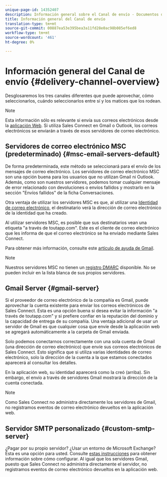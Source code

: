 ```yaml
---
unique-page-id: 14352407
description: Información general sobre el Canal de envío - Documentos de marketing - Documentación del producto
title: Información general del Canal de envío
translation-type: tm+mt
source-git-commit: 00887ea53e395bea3a11fd28e0ac98b085ef6ed8
workflow-type: tm+mt
source-wordcount: '461'
ht-degree: 0%

---
```



# Información general del Canal de envío {#delivery-channel-overview}

Desglosaremos los tres canales diferentes que puede aprovechar, cómo seleccionarlos, cuándo seleccionarlos entre sí y los matices que los rodean.

>[!NOTE]
>
>Esta información sólo es relevante si envía sus correos electrónicos desde la [aplicación Web](http://toutapp.com/login). Si utiliza Sales Connect en Gmail o Outlook, los correos electrónicos se enviarán a través de esos servidores de correo electrónico.

## Servidores de correo electrónico MSC (predeterminado) {#msc-email-servers-default}

De forma predeterminada, este método se seleccionará para el envío de los mensajes de correo electrónico. Los servidores de correo electrónico MSC son una opción buena para los usuarios que no utilizan Gmail ni Outlook. Además, como son nuestros servidores, podemos tomar cualquier mensaje de error relacionado con devoluciones o envíos fallidos y mostrarlo en la sección &quot;Envíos fallidos&quot; de la ficha Conversaciones.

Otra ventaja de utilizar los servidores MSC es que, al utilizar una [Identidad de correo electrónico](https://help.toutapp.com/hc/en-us/articles/215371427), el destinatario verá la dirección de correo electrónico de la identidad que ha creado.

Al utilizar servidores MSC, es posible que sus destinatarios vean una etiqueta &quot;a través de toutapp.com&quot;. Este es el cliente de correo electrónico que les informa de que el correo electrónico se ha enviado mediante Sales Connect.

Para obtener más información, consulte este [artículo de ayuda de Gmail](https://support.google.com/mail/answer/1311182?hl=en).

>[!NOTE]
>
>Nuestros servidores MSC no tienen un [registro DMARC](https://dmarc.org/) disponible. No se pueden incluir en la lista blanca de sus propios servidores.

## Gmail Server {#gmail-server}

Si el proveedor de correo electrónico de la compañía es Gmail, puede aprovechar la cuenta existente para enviar los correos electrónicos de Sales Connect. Esta es una opción buena si desea evitar la información &quot;a través de toutapp.com&quot; y si prefiere confiar en la reputación del dominio y la capacidad de entrega de su compañía. Una ventaja adicional de usar un servidor de Gmail es que cualquier cosa que envíe desde la aplicación web se agregará automáticamente a la carpeta de Gmail enviada.

Solo podemos conectarnos correctamente con una sola cuenta de Gmail (una dirección de correo electrónico) que envíe sus correos electrónicos de Sales Connect. Esto significa que si utiliza varias identidades de correo electrónico, solo la dirección de la cuenta a la que estamos conectados aparecerá al consultar los detalles.

En la aplicación web, su identidad aparecerá como la creó (arriba). Sin embargo, el envío a través de servidores Gmail mostrará la dirección de la cuenta conectada.

>[!NOTE]
>
>Como Sales Connect no administra directamente los servidores de Gmail, no registramos eventos de correo electrónico devueltos en la aplicación web.

## Servidor SMTP personalizado {#custom-smtp-server}

¿Pagar por su propio servidor? ¿Usar un entorno de Microsoft Exchange? Ésta es una opción para usted. Consulte [estas instrucciones](http://docs.marketo.com/x/zYTS) para obtener información sobre cómo configurar. Al igual que los servidores Gmail, puesto que Sales Connect no administra directamente el servidor, no registramos eventos de correo electrónico devueltos en la aplicación web.


